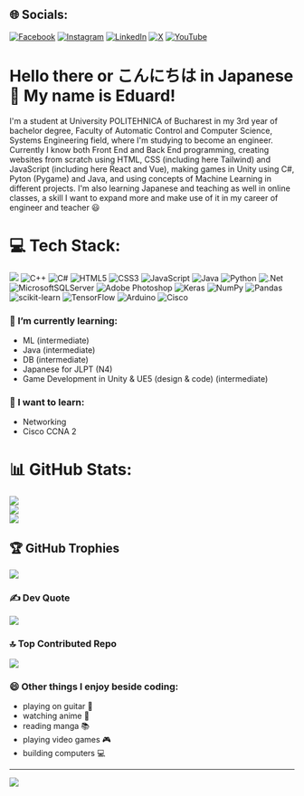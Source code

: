 ## 🌐 Socials:
[![Facebook](https://img.shields.io/badge/Facebook-%231877F2.svg?logo=Facebook&logoColor=white)](https://facebook.com/eduard.donea.9) [![Instagram](https://img.shields.io/badge/Instagram-%23E4405F.svg?logo=Instagram&logoColor=white)](https://instagram.com/edy_donea) [![LinkedIn](https://img.shields.io/badge/LinkedIn-%230077B5.svg?logo=linkedin&logoColor=white)](https://linkedin.com/in/eduard-donea) [![X](https://img.shields.io/badge/X-black.svg?logo=X&logoColor=white)](https://x.com/DoneaEdy) [![YouTube](https://img.shields.io/badge/YouTube-%23FF0000.svg?logo=YouTube&logoColor=white)](https://youtube.com/@donedi8864) 

# Hello there or こんにちは in Japanese 👋 My name is Eduard!

I'm a student at University POLITEHNICA of Bucharest in my 3rd year of bachelor degree, Faculty of Automatic Control and Computer Science, Systems Engineering field, where I'm studying to become an engineer. Currently I know both Front End and Back End programming, creating websites from scratch using HTML, CSS (including here Tailwind) and JavaScript (including here React and Vue), making games in Unity using C#, Pyton (Pygame) and Java, and using concepts of Machine Learning in different projects. I'm also learning Japanese and teaching as well in online classes, a skill I want to expand more and make use of it in my career of engineer and teacher :smiley:

# 💻 Tech Stack:
![](https://img.shields.io/badge/c-%2300599C.svg?style=for-the-badge&logo=c&logoColor=white) ![C++](https://img.shields.io/badge/c++-%2300599C.svg?style=for-the-badge&logo=c%2B%2B&logoColor=white) ![C#](https://img.shields.io/badge/c%23-%23239120.svg?style=for-the-badge&logo=csharp&logoColor=white) ![HTML5](https://img.shields.io/badge/html5-%23E34F26.svg?style=for-the-badge&logo=html5&logoColor=white) ![CSS3](https://img.shields.io/badge/css3-%231572B6.svg?style=for-the-badge&logo=css3&logoColor=white) ![JavaScript](https://img.shields.io/badge/javascript-%23323330.svg?style=for-the-badge&logo=javascript&logoColor=%23F7DF1E) ![Java](https://img.shields.io/badge/java-%23ED8B00.svg?style=for-the-badge&logo=openjdk&logoColor=white) ![Python](https://img.shields.io/badge/python-3670A0?style=for-the-badge&logo=python&logoColor=ffdd54) ![.Net](https://img.shields.io/badge/.NET-5C2D91?style=for-the-badge&logo=.net&logoColor=white) ![MicrosoftSQLServer](https://img.shields.io/badge/Microsoft%20SQL%20Server-CC2927?style=for-the-badge&logo=microsoft%20sql%20server&logoColor=white) ![Adobe Photoshop](https://img.shields.io/badge/adobe%20photoshop-%2331A8FF.svg?style=for-the-badge&logo=adobe%20photoshop&logoColor=white) ![Keras](https://img.shields.io/badge/Keras-%23D00000.svg?style=for-the-badge&logo=Keras&logoColor=white) ![NumPy](https://img.shields.io/badge/numpy-%23013243.svg?style=for-the-badge&logo=numpy&logoColor=white) ![Pandas](https://img.shields.io/badge/pandas-%23150458.svg?style=for-the-badge&logo=pandas&logoColor=white) ![scikit-learn](https://img.shields.io/badge/scikit--learn-%23F7931E.svg?style=for-the-badge&logo=scikit-learn&logoColor=white) ![TensorFlow](https://img.shields.io/badge/TensorFlow-%23FF6F00.svg?style=for-the-badge&logo=TensorFlow&logoColor=white) ![Arduino](https://img.shields.io/badge/-Arduino-00979D?style=for-the-badge&logo=Arduino&logoColor=white) ![Cisco](https://img.shields.io/badge/cisco-%23049fd9.svg?style=for-the-badge&logo=cisco&logoColor=black)

### 🌱 I’m currently learning:

- ML (intermediate)
- Java (intermediate)
- DB (intermediate)
- Japanese for JLPT (N4)
- Game Development in Unity & UE5 (design & code) (intermediate)

### 🔭 I want to learn:

- Networking
- Cisco CCNA 2

# 📊 GitHub Stats:
![](https://github-readme-stats.vercel.app/api?username=EdisonSenpai&theme=dark&hide_border=false&include_all_commits=false&count_private=false)<br/>
![](https://github-readme-streak-stats.herokuapp.com/?user=EdisonSenpai&theme=dark&hide_border=false)<br/>
![](https://github-readme-stats.vercel.app/api/top-langs/?username=EdisonSenpai&theme=dark&hide_border=false&include_all_commits=false&count_private=false&layout=compact)

## 🏆 GitHub Trophies
![](https://github-profile-trophy.vercel.app/?username=EdisonSenpai&theme=radical&no-frame=false&no-bg=true&margin-w=4)

### ✍️ Dev Quote
![](https://quotes-github-readme.vercel.app/api?type=horizontal&theme=radical)

### 🔝 Top Contributed Repo
![](https://github-contributor-stats.vercel.app/api?username=EdisonSenpai&limit=5&theme=dark&combine_all_yearly_contributions=true)

### 😄 Other things I enjoy beside coding:

- playing on guitar :guitar:
- watching anime :movie_camera:
- reading manga :books:
- playing video games :video_game:
- building computers :computer:

---
[![](https://visitcount.itsvg.in/api?id=EdisonSenpai&icon=0&color=1)](https://visitcount.itsvg.in)
